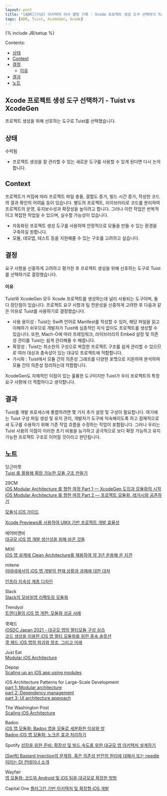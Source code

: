 ```yaml
---
layout: post
title: "[ADR][가상] 아키텍처 의사 결정 기록 - Xcode 프로젝트 생성 도구 선택하기 Tuist vs XcodeGen"
tags: [ADR, Tuist, XcodeGen, Xcode]
---
```

{% include JB/setup %}

Contents:

* [상태](#status)
* [Context](#context)
* [결정](#decisions)
  * [이유](#rationale)
* [결과](#conclusion)
* [노트](#note)

## Xcode 프로젝트 생성 도구 선택하기 - Tuist vs XcodeGen

프로젝트 생성을 위해 선호하는 도구로 Tuist를 선택했습니다.

<h2 id="status">상태</h2>

수락됨

* 프로젝트 생성을 잘 관리할 수 있는 새로운 도구를 사용할 수 있게 된다면 다시 논의합니다.

<h2 id="context">Context</h2>

프로젝트가 커짐에 따라 프로젝트 파일 충돌, 결합도 증가, 빌드 시간 증가, 작성한 코드의 결과 확인의 어려움 등이 있습니다. 별도의 프로젝트, 라이브러리로 코드를 분리하여 프로젝트의 운영, 유지보수성과 확장성을 높이려고 합니다. 그러나 이런 작업은 반복적이고 복잡한 작업일 수 있으며, 실수할 가능성이 있습니다.

* 자동화된 프로젝트 생성 도구를 사용하여 안정적으로 모듈을 만들 수 있는 환경을 구축하길 원합니다.
* 모듈, 데모앱, 테스트 등을 지원해줄 수 있는 구조를 고려하고 싶습니다.

<h2 id="decisions">결정</h2>

요구 사항을 신중하게 고려하고 평가한 후 프로젝트 생성을 위해 선호하는 도구로 Tuist를 선택하기로 결정했습니다.

<h4 id="rationale">이유</h4>

Tuist와 XcodeGen 모두 Xcode 프로젝트를 생성하는데 널리 사용되는 도구이며, 둘 다 장단점이 있습니다. 프로젝트 요구 사항과 팀 전문성을 신중하게 고려한 후 다음과 같은 이유로 Tuist를 사용하기로 결정했습니다.

* 사용 용이성 : Tuist는 Swift 언어로 Manifest를 작성할 수 있어, 해당 파일을 읽고 이해하기 쉬우므로 개발자가 Tuist에 심층적인 지식 없이도 프로젝트를 생성할 수 있습니다. 또한, Mach-O에 따라 프레임워크, 라이브러리의 Embed 설정 및 의존성 관리를 Tuist는 쉽게 관리해줄 수 해줍니다.
* 확장성 : Tuist는 최소한의 구성으로 복잡한 프로젝트 구조를 쉽게 관리할 수 있으므로 여러 대상과 종속성이 있는 대규모 프로젝트에 적합합니다.
* 가시화 : Tuist에서 모듈 간의 의존성 그래프를 다양한 포맷으로 지원하여 분석하여 모듈 간의 의존성 정리하는데 적합합니다.

XcodeGen도 자체적인 이점이 있는 훌륭한 도구이지만 Tuist가 우리 프로젝트의 특정 요구 사항에 더 적합하다고 생각합니다.

<h2 id="conclusion">결과</h2>

Tuist를 개발 프로세스에 통합하려면 몇 가지 추가 설정 및 구성이 필요합니다. 여기에는 Tuist 구성 파일 생성 및 유지 관리, 개발자가 도구에 익숙해지도록 하고 잠재적으로 새 도구를 수용하기 위해 기존 작업 흐름을 수정하는 작업이 포함됩니다. 그러나 우리는 Tuist 사용의 이점이 이러한 초기 비용을 능가하고 궁극적으로 보다 확장 가능하고 유지 가능한 프로젝트 구조로 이어질 것이라고 판단됩니다.

<h2 id="notes">노트</h2>

당근마켓  
[Tuist 를 활용해 확장 가능한 모듈 구조 만들기](https://medium.com/daangn/tuist-%EB%A5%BC-%ED%99%9C%EC%9A%A9%ED%95%B4-%EB%AA%A8%EB%93%88-%EA%B5%AC%EC%A1%B0-%EC%9E%90%EB%8F%99%ED%99%94%ED%95%98%EA%B8%B0-f200992d4bf2)

29CM  
[iOS Modular Architecture 를 향한 여정 Part 1 — XcodeGen 도입과 모듈화의 시작](https://medium.com/29cm/modular-architecture-%EB%A5%BC-%ED%96%A5%ED%95%9C-%EC%97%AC%EC%A0%95-part-1-xcodegen-%EB%8F%84%EC%9E%85%EA%B3%BC-%EB%AA%A8%EB%93%88%ED%99%94%EC%9D%98-%EC%8B%9C%EC%9E%91-19a7f7b6401a)  
[iOS Modular Architecture 를 향한 여정 Part 2 — 프로젝트 모듈화, 레거시와 공존하기](https://medium.com/29cm/ios-modular-architecture-%EB%A5%BC-%ED%96%A5%ED%95%9C-%EC%97%AC%EC%A0%95-part-2-%ED%94%84%EB%A1%9C%EC%A0%9D%ED%8A%B8-%EB%AA%A8%EB%93%88%ED%99%94-%EB%A0%88%EA%B1%B0%EC%8B%9C%EC%99%80-%EA%B3%B5%EC%A1%B4%ED%95%98%EA%B8%B0-d63f5e454573) 

[모듈식 iOS 가이드](https://anuragajwani.medium.com/modular-ios-guide-60810f5a7f97)  

[Xcode Previews를 사용하여 UIKit 기반 프로젝트 개발 효율성](https://engineering.mercari.com/blog/entry/2019-12-13-155700/)  

에어비앤비  
[대규모 iOS 앱 개발 생산성을 위해 바꾼 것들](https://yozm.wishket.com/magazine/detail/1330/)  

MIXI  
[iOS 앱 설계에 Clean Architecture를 채용하여 약 3년 운용해 온 지견](https://mixi-developers.mixi.co.jp/mitene-ios-clean-architecture-11d23325553d)  

mitene  
[미테네에서의 iOS 앱 개발의 현재 상황과 과제에 대한 대처](https://team-blog.mitene.us/ios-development-2022-2d60d16e7135)  

[인프라 지속성 계층 디자인](https://docs.microsoft.com/ko-kr/dotnet/architecture/microservices/microservice-ddd-cqrs-patterns/infrastructure-persistence-layer-design)  

Slack  
[Slack의 모바일앱 리팩토링 모듈화](https://medium.com/mobile-app-development-publication/mobile-app-refactoring-initiative-by-slack-fedc4c4a6026)  

Trendyol  
[트렌디올의 iOS 앱 개편: 모듈화 성공 사례](https://medium.com/trendyol-tech/revamping-trendyols-ios-app-a-modularization-success-story-a6c1d2c4188b)  


쿡패드  
[iOSDC Japan 2021 - 대규모 앱의 멀티모듈 구성 실습](https://www.youtube.com/watch?v=LCOU2ZlGKi4)  
[코드 생성을 이용한 iOS 앱 멀티 모듈화를 위한 종속 솔루션](https://techlife.cookpad.com/entry/2021/06/16/110000)  
[쿡 패드 iOS 앱의 파괴와 창조, 그리고 미래](https://techconf.cookpad.com/2019/kohki_miki.html)

Just Eat  
[Modular iOS Architecture](https://tech.just-eat.com/2019/12/18/modular-ios-architecture-just-eat/)  

Depop  
[Scaling up an iOS app using modules](https://engineering.depop.com/scaling-up-an-ios-app-with-modularisation-8cd280d6b2b8)  

iOS Architecture Patterns for Large-Scale Development  
[part 1: Modular architecture](https://blog.griddynamics.com/modular-architecture-in-ios/)  
[part 2: Dependency management](https://blog.griddynamics.com/dependency-management/)  
[part 3: UI architecture approach](https://blog.griddynamics.com/ui-architecture-approach/)  

The Washington Post  
[Scaling iOS Architecture](https://github.com/ArtSabintsev/iOSDevCampDC-2018/blob/master/Scaling-iOS-Architecture.md)

Badoo  
[iOS 앱 모듈화: Badoo 앱을 모듈로 세분화한 이유와 방](https://medium.com/bumble-tech/modularising-an-ios-app-3ea131a5c809)  
[Badoo iOS 앱 모듈화: 노크온 효과 처리하기](https://medium.com/bumble-tech/modularising-the-badoo-ios-app-ce75d5a7aba7)  

Spotify
[성장을 위한 준비: 확장성 및 빌드 속도를 위한 대규모 앱 아키텍처 설계하기](https://www.youtube.com/watch?v=sZuI6z8qSmc)  

[\[Swift\] Bastard Injection의 문제점, 혹은 의존성 반전의 원리에 대해서 또는 needle이라는 DI 컨테이너 소개](https://qiita.com/YusukeHosonuma/items/77bbb962e8ec4d36cbea)  

Wayfair  
[앱 모듈화: 코드와 Android 및 iOS 팀을 대규모로 확장한 방법](https://www.aboutwayfair.com/tech-blog/app-modularization-at-wayfair-how-we-unlocked-our-code-and-android-and-ios-teams-at-scale)  

Capital One
[플러그인 기반 아키텍처 및 확장형 iOS 개발](https://medium.com/capital-one-tech/plugin-based-architecture-and-scaling-ios-development-at-capital-one-fb67561c7df6)


